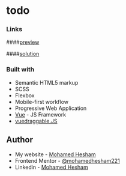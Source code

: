 # todo

### Links

####[preview](https://todo-list2021.netlify.app/)

####[solution](https://www.frontendmentor.io/solutions/vuejs-scss-XpYhkUJxg)

### Built with
- Semantic HTML5 markup
- SCSS
- Flexbox
- Mobile-first workflow
- Progressive Web Application
- [Vue](https://vuejs.org/) - JS Framework
- [vuedraggable.JS](https://github.com/SortableJS/vue.draggable.next)

## Author

- My website - [Mohamed Hesham](https://mohamed-hesham2021.netlify.app/)
- Frontend Mentor - [@mohamedhesham221](https://www.frontendmentor.io/profile/yourusername)
- Linkedin - [Mohamed Hesham](https://www.linkedin.com/in/mohamed-hesham-b7611618a/)
